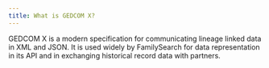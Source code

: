 ```yaml
---
title: What is GEDCOM X?
---
```


GEDCOM X is a modern specification for communicating lineage linked data in XML and JSON. It is used widely by FamilySearch for data representation in its API and in exchanging historical record data with partners.